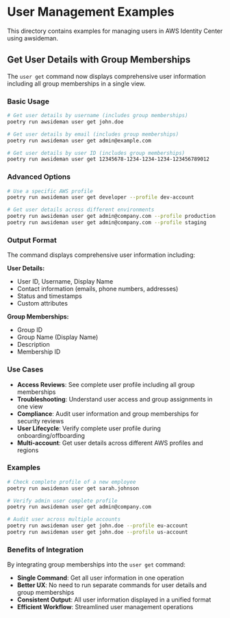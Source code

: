 # User Management Examples

This directory contains examples for managing users in AWS Identity Center using awsideman.

## Get User Details with Group Memberships

The `user get` command now displays comprehensive user information including all group memberships in a single view.

### Basic Usage

```bash
# Get user details by username (includes group memberships)
poetry run awsideman user get john.doe

# Get user details by email (includes group memberships)
poetry run awsideman user get admin@example.com

# Get user details by user ID (includes group memberships)
poetry run awsideman user get 12345678-1234-1234-1234-123456789012
```

### Advanced Options

```bash
# Use a specific AWS profile
poetry run awsideman user get developer --profile dev-account

# Get user details across different environments
poetry run awsideman user get admin@company.com --profile production
poetry run awsideman user get admin@company.com --profile staging
```

### Output Format

The command displays comprehensive user information including:

**User Details:**
- User ID, Username, Display Name
- Contact information (emails, phone numbers, addresses)
- Status and timestamps
- Custom attributes

**Group Memberships:**
- Group ID
- Group Name (Display Name)
- Description
- Membership ID

### Use Cases

- **Access Reviews**: See complete user profile including all group memberships
- **Troubleshooting**: Understand user access and group assignments in one view
- **Compliance**: Audit user information and group memberships for security reviews
- **User Lifecycle**: Verify complete user profile during onboarding/offboarding
- **Multi-account**: Get user details across different AWS profiles and regions

### Examples

```bash
# Check complete profile of a new employee
poetry run awsideman user get sarah.johnson

# Verify admin user complete profile
poetry run awsideman user get admin@company.com

# Audit user across multiple accounts
poetry run awsideman user get john.doe --profile eu-account
poetry run awsideman user get john.doe --profile us-account
```

### Benefits of Integration

By integrating group memberships into the `user get` command:

- **Single Command**: Get all user information in one operation
- **Better UX**: No need to run separate commands for user details and group memberships
- **Consistent Output**: All user information displayed in a unified format
- **Efficient Workflow**: Streamlined user management operations
